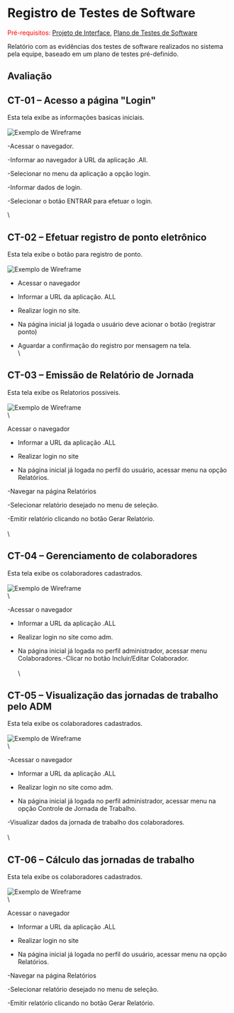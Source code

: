 # Registro de Testes de Software

<span style="color:red">Pré-requisitos: <a href="3-Projeto de Interface.md"> Projeto de Interface</a></span>, <a href="8-Plano de Testes de Software.md"> Plano de Testes de Software</a>

Relatório com as evidências dos testes de software realizados no sistema pela equipe, baseado em um plano de testes pré-definido.

## Avaliação

## CT-01 – Acesso a página "Login"

Esta tela exibe as informações basicas iniciais.
\
\
![Exemplo de Wireframe](img/DNA/V1.0.0/Tela%20Home2.png)

-Acessar o navegador.

-Informar ao navegador à URL da aplicação .All.

-Selecionar no menu da aplicação a opção login.

-Informar dados de login.

-Selecionar o botão ENTRAR para efetuar o login.

\
## CT-02 – Efetuar registro de ponto eletrônico

Esta tela exibe o botão para registro de ponto.
\
\
![Exemplo de Wireframe](img/DNA/V1.0.0/Tela%20Registro%20Ponto%20-%20V1.0.0-2.png)

- Acessar o navegador

- Informar a URL da aplicação. ALL

- Realizar login no site.

- Na página inicial já logada o usuário deve acionar o botão (registrar ponto)

- Aguardar a confirmação do registro por mensagem na tela.
\
\

## CT-03 – Emissão de Relatório de Jornada

Esta tela exibe os Relatorios possiveis.
\
\
![Exemplo de Wireframe](img/DNA/V1.0.0/Tela%20Relatorio%20-%20V1.0.0-2.png)
\
\

Acessar o navegador

- Informar a URL da aplicação .ALL

- Realizar login no site

- Na página inicial já logada no perfil do usuário, acessar menu na opção Relatórios.

-Navegar na página Relatórios

-Selecionar relatório desejado no menu de seleção.

-Emitir relatório clicando no botão Gerar Relatório.
\
\
\

## CT-04 – Gerenciamento de colaboradores

Esta tela exibe os colaboradores cadastrados.
\
\
![Exemplo de Wireframe](img/DNA/V1.0.0/Tela%20Colaboradores%20-%20V1.0.0-2.png)
\
\

-Acessar o navegador

- Informar a URL da aplicação .ALL

- Realizar login no site como adm.

- Na página inicial já logada no perfil administrador, acessar menu Colaboradores.-Clicar no botão Incluir/Editar Colaborador.
\
\
\

## CT-05 – Visualização das jornadas de trabalho pelo ADM

Esta tela exibe os colaboradores cadastrados.
\
\
![Exemplo de Wireframe](img/DNA/V1.0.0/Tela%20Colaboradores%20-%20V1.0.0-2.png)
\
\

-Acessar o navegador

- Informar a URL da aplicação .ALL

- Realizar login no site como adm.

- Na página inicial já logada no perfil administrador, acessar menu na opção Controle de Jornada de Trabalho.

-Visualizar dados da jornada de trabalho dos colaboradores.
\
\
\
## CT-06 – Cálculo das jornadas de trabalho

Esta tela exibe os colaboradores cadastrados.
\
\
![Exemplo de Wireframe](img/DNA/V1.0.0/Tela%20Colaboradores%20-%20V1.0.0-2.png)
\
\

Acessar o navegador

- Informar a URL da aplicação .ALL

- Realizar login no site

- Na página inicial já logada no perfil do usuário, acessar menu na opção Relatórios.

-Navegar na página Relatórios

-Selecionar relatório desejado no menu de seleção.

-Emitir relatório clicando no botão Gerar Relatório.

